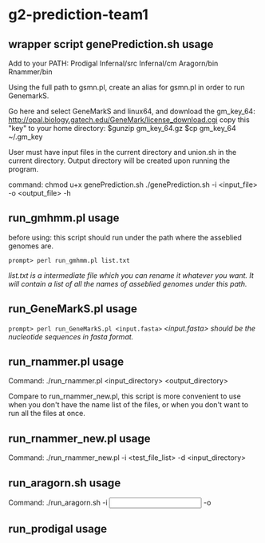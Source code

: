 # g2-prediction-team1

## wrapper script genePrediction.sh usage
Add to your PATH:
Prodigal
Infernal/src
Infernal/cm
Aragorn/bin
Rnammer/bin

Using the full path to gsmn.pl, create an alias for gsmn.pl in order to run GenemarkS.

Go here and select GeneMarkS and linux64, and download the gm_key_64: http://opal.biology.gatech.edu/GeneMark/license_download.cgi
copy this "key" to your home directory: 
$gunzip gm_key_64.gz
$cp gm_key_64 ~/.gm_key

User must have input files in the current directory and union.sh in the current directory. Output directory will be created upon running the program.

command:
chmod u+x genePrediction.sh
./genePrediction.sh -i <input_file> -o <output_file> -h <help>


## run_gmhmm.pl usage
before using:
this script should run under the path where the asseblied genomes are.

`prompt> perl run_gmhmm.pl list.txt`

*list.txt is a intermediate file which you can rename it whatever you want. It will contain a list of all the names of asseblied genomes under this path.*

## run_GeneMarkS.pl usage
`prompt> perl run_GeneMarkS.pl <input.fasta>`
*<input.fasta> should be the nucleotide sequences in fasta format.*

## run_rnammer.pl usage
Command:
./run_rnammer.pl <input_directory> <output_directory> <number of input files you want to run>

Compare to run_rnammer_new.pl, this script is more convenient to use when you don't have the name list of the files, or when you don't want to run all the files at once.

## run_rnammer_new.pl usage
Command:
./run_rnammer_new.pl -i <test_file_list> -d <input_directory>

## run_aragorn.sh usage
Command:
./run_aragorn.sh -i <input directory> -o <output directory>

## run_prodigal usage
